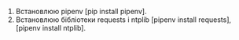 1. Встановлюю pipenv [pip install pipenv].
2. Встановлюю бібліотеки requests i ntplib [pipenv install requests], [pipenv install ntplib].
